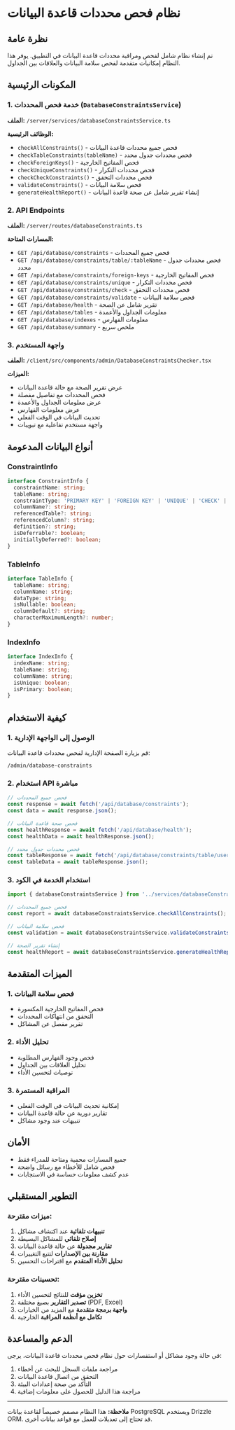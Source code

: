 # نظام فحص محددات قاعدة البيانات

## نظرة عامة

تم إنشاء نظام شامل لفحص ومراقبة محددات قاعدة البيانات في التطبيق. يوفر هذا النظام إمكانيات متقدمة لفحص سلامة البيانات والعلاقات بين الجداول.

## المكونات الرئيسية

### 1. خدمة فحص المحددات (`DatabaseConstraintsService`)

**الملف:** `/server/services/databaseConstraintsService.ts`

**الوظائف الرئيسية:**
- `checkAllConstraints()` - فحص جميع محددات قاعدة البيانات
- `checkTableConstraints(tableName)` - فحص محددات جدول محدد
- `checkForeignKeys()` - فحص المفاتيح الخارجية
- `checkUniqueConstraints()` - فحص محددات التكرار
- `checkCheckConstraints()` - فحص محددات التحقق
- `validateConstraints()` - فحص سلامة البيانات
- `generateHealthReport()` - إنشاء تقرير شامل عن صحة قاعدة البيانات

### 2. API Endpoints

**الملف:** `/server/routes/databaseConstraints.ts`

**المسارات المتاحة:**
- `GET /api/database/constraints` - فحص جميع المحددات
- `GET /api/database/constraints/table/:tableName` - فحص محددات جدول محدد
- `GET /api/database/constraints/foreign-keys` - فحص المفاتيح الخارجية
- `GET /api/database/constraints/unique` - فحص محددات التكرار
- `GET /api/database/constraints/check` - فحص محددات التحقق
- `GET /api/database/constraints/validate` - فحص سلامة البيانات
- `GET /api/database/health` - تقرير شامل عن الصحة
- `GET /api/database/tables` - معلومات الجداول والأعمدة
- `GET /api/database/indexes` - معلومات الفهارس
- `GET /api/database/summary` - ملخص سريع

### 3. واجهة المستخدم

**الملف:** `/client/src/components/admin/DatabaseConstraintsChecker.tsx`

**الميزات:**
- عرض تقرير الصحة مع حالة قاعدة البيانات
- فحص المحددات مع تفاصيل مفصلة
- عرض معلومات الجداول والأعمدة
- عرض معلومات الفهارس
- تحديث البيانات في الوقت الفعلي
- واجهة مستخدم تفاعلية مع تبويبات

## أنواع البيانات المدعومة

### ConstraintInfo
```typescript
interface ConstraintInfo {
  constraintName: string;
  tableName: string;
  constraintType: 'PRIMARY KEY' | 'FOREIGN KEY' | 'UNIQUE' | 'CHECK' | 'NOT NULL';
  columnName?: string;
  referencedTable?: string;
  referencedColumn?: string;
  definition?: string;
  isDeferrable?: boolean;
  initiallyDeferred?: boolean;
}
```

### TableInfo
```typescript
interface TableInfo {
  tableName: string;
  columnName: string;
  dataType: string;
  isNullable: boolean;
  columnDefault?: string;
  characterMaximumLength?: number;
}
```

### IndexInfo
```typescript
interface IndexInfo {
  indexName: string;
  tableName: string;
  columnName: string;
  isUnique: boolean;
  isPrimary: boolean;
}
```

## كيفية الاستخدام

### 1. الوصول إلى الواجهة الإدارية

قم بزيارة الصفحة الإدارية لفحص محددات قاعدة البيانات:
```
/admin/database-constraints
```

### 2. استخدام API مباشرة

```javascript
// فحص جميع المحددات
const response = await fetch('/api/database/constraints');
const data = await response.json();

// فحص صحة قاعدة البيانات
const healthResponse = await fetch('/api/database/health');
const healthData = await healthResponse.json();

// فحص محددات جدول محدد
const tableResponse = await fetch('/api/database/constraints/table/users');
const tableData = await tableResponse.json();
```

### 3. استخدام الخدمة في الكود

```typescript
import { databaseConstraintsService } from '../services/databaseConstraintsService';

// فحص جميع المحددات
const report = await databaseConstraintsService.checkAllConstraints();

// فحص سلامة البيانات
const validation = await databaseConstraintsService.validateConstraints();

// إنشاء تقرير الصحة
const healthReport = await databaseConstraintsService.generateHealthReport();
```

## الميزات المتقدمة

### 1. فحص سلامة البيانات
- فحص المفاتيح الخارجية المكسورة
- التحقق من انتهاكات المحددات
- تقرير مفصل عن المشاكل

### 2. تحليل الأداء
- فحص وجود الفهارس المطلوبة
- تحليل العلاقات بين الجداول
- توصيات لتحسين الأداء

### 3. المراقبة المستمرة
- إمكانية تحديث البيانات في الوقت الفعلي
- تقارير دورية عن حالة قاعدة البيانات
- تنبيهات عند وجود مشاكل

## الأمان

- جميع المسارات محمية ومتاحة للمدراء فقط
- فحص شامل للأخطاء مع رسائل واضحة
- عدم كشف معلومات حساسة في الاستجابات

## التطوير المستقبلي

### ميزات مقترحة:
1. **تنبيهات تلقائية** عند اكتشاف مشاكل
2. **إصلاح تلقائي** للمشاكل البسيطة
3. **تقارير مجدولة** عن حالة قاعدة البيانات
4. **مقارنة بين الإصدارات** لتتبع التغييرات
5. **تحليل الأداء المتقدم** مع اقتراحات التحسين

### تحسينات مقترحة:
1. **تخزين مؤقت** للنتائج لتحسين الأداء
2. **تصدير التقارير** بصيغ مختلفة (PDF, Excel)
3. **واجهة برمجة متقدمة** مع المزيد من الخيارات
4. **تكامل مع أنظمة المراقبة** الخارجية

## الدعم والمساعدة

في حالة وجود مشاكل أو استفسارات حول نظام فحص محددات قاعدة البيانات، يرجى:

1. مراجعة ملفات السجل للبحث عن أخطاء
2. التحقق من اتصال قاعدة البيانات
3. التأكد من صحة إعدادات البيئة
4. مراجعة هذا الدليل للحصول على معلومات إضافية

---

**ملاحظة:** هذا النظام مصمم خصيصاً لقاعدة بيانات PostgreSQL ويستخدم Drizzle ORM. قد تحتاج إلى تعديلات للعمل مع قواعد بيانات أخرى.
